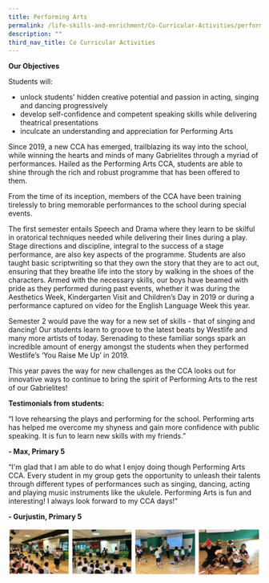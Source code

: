 ```yaml
---
title: Performing Arts
permalink: /life-skills-and-enrichment/Co-Curricular-Activities/performing-arts/
description: ""
third_nav_title: Co Curricular Activities
---
```

**Our Objectives**

Students will: 
*  unlock students' hidden creative potential and passion in acting, singing and dancing progressively 
*  develop self-confidence and competent speaking skills while delivering theatrical presentations
*  inculcate an understanding and appreciation for Performing Arts

 
Since 2019, a new CCA has emerged, trailblazing its way into the school, while winning the hearts and minds of many Gabrielites through a myriad of performances. Hailed as the Performing Arts CCA, students are able to shine through the rich and robust programme that has been offered to them. 

  

From the time of its inception, members of the CCA have been training tirelessly to bring memorable performances to the school during special events.  

The first semester entails Speech and Drama where they learn to be skilful in oratorical techniques needed while delivering their lines during a play. Stage directions and discipline, integral to the success of a stage performance, are also key aspects of the programme. Students are also taught basic scriptwriting so that they own the story that they are to act out, ensuring that they breathe life into the story by walking in the shoes of the characters. Armed with the necessary skills, our boys have beamed with pride as they performed during past events, whether it was during the Aesthetics Week, Kindergarten Visit and Children’s Day in 2019 or during a performance captured on video for the English Language Week this year. 

  

Semester 2 would pave the way for a new set of skills - that of singing and dancing! Our students learn to groove to the latest beats by Westlife and many more artists of today. Serenading to these familiar songs spark an incredible amount of energy amongst the students when they performed Westlife’s ‘You Raise Me Up’ in 2019. 

This year paves the way for new challenges as the CCA looks out for innovative ways to continue to bring the spirit of Performing Arts to the rest of our Gabrielites!

  

**Testimonials from students:**

“I love rehearsing the plays and performing for the school. Performing arts has helped me overcome my shyness and gain more confidence with public speaking. It is fun to learn new skills with my friends.” 

**\- Max, Primary 5**  

  

“I'm glad that I am able to do what I enjoy doing though Performing Arts CCA. Every student in my group gets the opportunity to unleash their talents through different types of performances such as singing, dancing, acting and playing music instruments like the ukulele. Performing Arts is fun and interesting! I always look forward to my CCA days!”

**\- Gurjustin, Primary 5**

![](/images/pa1.png)